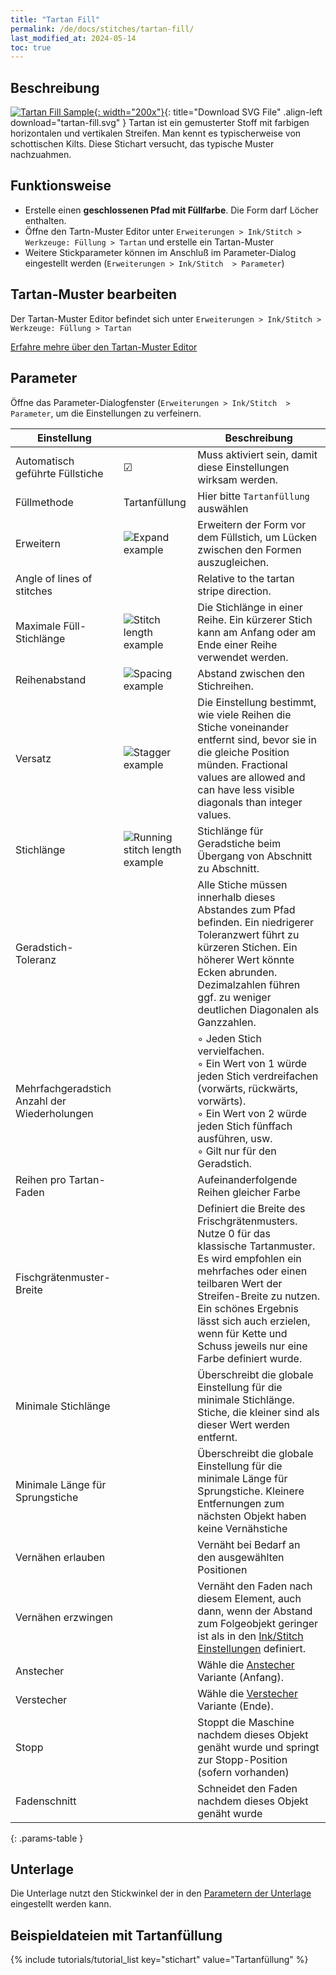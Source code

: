 ```yaml
---
title: "Tartan Fill"
permalink: /de/docs/stitches/tartan-fill/
last_modified_at: 2024-05-14
toc: true
---
```

## Beschreibung

[![Tartan Fill Sample](/assets/images/docs/tartan-fill.jpg){: width="200x"}](/assets/images/docs/tartan-fill.svg){: title="Download SVG File" .align-left download="tartan-fill.svg" }
Tartan ist ein gemusterter Stoff mit farbigen horizontalen und vertikalen Streifen. Man kennt es typischerweise von schottischen Kilts. Diese Stichart versucht, das typische Muster nachzuahmen.

## Funktionsweise

* Erstelle einen **geschlossenen Pfad mit Füllfarbe**. Die Form darf Löcher enthalten.
* Öffne den Tartn-Muster Editor unter `Erweiterungen > Ink/Stitch > Werkzeuge: Füllung > Tartan` und erstelle ein Tartan-Muster
* Weitere Stickparameter können im Anschluß im Parameter-Dialog eingestellt werden (`Erweiterungen > Ink/Stitch  > Parameter`)

## Tartan-Muster bearbeiten

Der Tartan-Muster Editor befindet sich unter `Erweiterungen > Ink/Stitch > Werkzeuge: Füllung > Tartan`

[Erfahre mehre über den Tartan-Muster Editor](/de/docs/fill-tools#tartan)

## Parameter

Öffne das Parameter-Dialogfenster (`Erweiterungen > Ink/Stitch  > Parameter`, um die Einstellungen zu verfeinern.

Einstellung                     ||Beschreibung
---|---|---
Automatisch geführte Füllstiche | ☑ |Muss aktiviert sein, damit diese Einstellungen wirksam werden.
Füllmethode                     | Tartanfüllung | Hier bitte `Tartanfüllung` auswählen
Erweitern                       |![Expand example](/assets/images/docs/params-fill-expand.png) | Erweitern der Form vor dem Füllstich, um Lücken zwischen den Formen auszugleichen.
Angle of lines of stitches|| Relative to the tartan stripe direction.
Maximale Füll-Stichlänge        |![Stitch length example](/assets/images/docs/params-fill-stitch_length.png) | Die Stichlänge in einer Reihe. Ein kürzerer Stich kann am Anfang oder am Ende einer Reihe verwendet werden.
Reihenabstand                   |![Spacing example](/assets/images/docs/params-fill-spacing_between_rows.png) | Abstand zwischen den Stichreihen.
Versatz                         |![Stagger example](/assets/images/docs/params-fill-stagger.png) | Die Einstellung bestimmt, wie viele Reihen die Stiche voneinander entfernt sind, bevor sie in die gleiche Position münden.  Fractional values are allowed and can have less visible diagonals than integer values.
Stichlänge                      |![Running stitch length example](/assets/images/docs/params-fill-running_stitch_length.png) | Stichlänge für Geradstiche beim Übergang von Abschnitt zu Abschnitt.
Geradstich-Toleranz             ||Alle Stiche müssen innerhalb dieses Abstandes zum Pfad befinden. Ein niedrigerer Toleranzwert führt zu kürzeren Stichen. Ein höherer Wert könnte Ecken abrunden. Dezimalzahlen führen ggf. zu weniger deutlichen Diagonalen als Ganzzahlen.
Mehrfachgeradstich Anzahl der Wiederholungen || ◦ Jeden Stich vervielfachen.<br/>◦ Ein Wert von 1 würde jeden Stich verdreifachen (vorwärts, rückwärts, vorwärts).<br/>◦ Ein Wert von 2 würde jeden Stich fünffach ausführen, usw.<br/>◦ Gilt nur für den Geradstich.
Reihen pro Tartan-Faden         || Aufeinanderfolgende Reihen gleicher Farbe
Fischgrätenmuster-Breite        || Definiert die Breite des Frischgrätenmusters. Nutze 0 für das klassische Tartanmuster. Es wird empfohlen ein mehrfaches oder einen teilbaren Wert der Streifen-Breite zu nutzen. Ein schönes Ergebnis lässt sich auch erzielen, wenn für Kette und Schuss jeweils nur eine Farbe definiert wurde.
Minimale Stichlänge             || Überschreibt die globale Einstellung für die minimale Stichlänge. Stiche, die kleiner sind als dieser Wert werden entfernt.
Minimale Länge für Sprungstiche || Überschreibt die globale Einstellung für die minimale Länge für Sprungstiche. Kleinere Entfernungen zum nächsten Objekt haben keine Vernähstiche
Vernähen erlauben               || Vernäht bei Bedarf an den ausgewählten Positionen
Vernähen erzwingen              || Vernäht den Faden nach diesem Element, auch dann, wenn der Abstand zum Folgeobjekt geringer ist als in den [Ink/Stitch Einstellungen](/de/docs/preferences/) definiert.
Anstecher                       || Wähle die [Anstecher](/de/docs/stitches/lock-stitches) Variante (Anfang).
Verstecher                      || Wähle die [Verstecher](/de/docs/stitches/lock-stitches) Variante (Ende).
Stopp                           || Stoppt die Maschine nachdem dieses Objekt genäht wurde und springt zur Stopp-Position (sofern vorhanden)
Fadenschnitt                    || Schneidet den Faden nachdem dieses Objekt genäht wurde
{: .params-table }

## Unterlage

Die Unterlage nutzt den Stickwinkel der in den [Parametern der Unterlage](/de/docs/params/#füllung-unterlage) eingestellt werden kann.

## Beispieldateien mit Tartanfüllung

{% include tutorials/tutorial_list key="stichart" value="Tartanfüllung" %}
